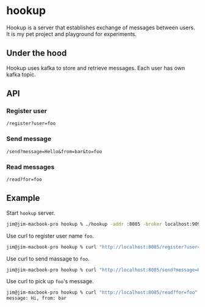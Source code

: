 # hookup

Hookup is a server that establishes exchange of messages between users. It is my pet project and playground for experiments.

## Under the hood

Hookup uses kafka to store and retrieve messages. Each user has own kafka topic.

## API

### Register user

``` text
/register?user=foo
```

### Send message

``` text
/send?message=Hello&from=bar&to=foo
```

### Read messages

``` text
/read?for=foo
```

## Example

Start `hookup` server.

``` zsh
jim@jim-macbook-pro hookup % ./hookup -addr :8085 -broker localhost:9092
```

Use curl to register user name `foo`.

``` zsh
jim@jim-macbook-pro hookup % curl "http://localhost:8085/register?user=foo"
```

Use curl to send massage to `foo`.

``` zsh
jim@jim-macbook-pro hookup % curl "http://localhost:8085/send?message=Hi&from=bar&to=foo"
```

Use curl to pick up `foo`'s message.

``` zsh
jim@jim-macbook-pro hookup % curl "http://localhost:8085/read?for=foo"
message: Hi, from: bar
```
